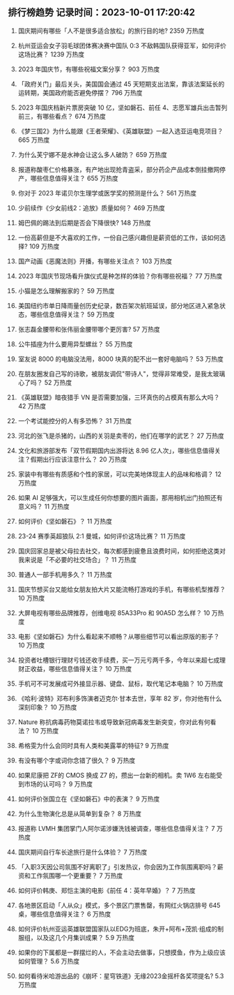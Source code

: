 
## 排行榜趋势 记录时间：2023-10-01 17:20:42
  
  1. 国庆期间有哪些「人不是很多适合放松」的旅行目的地? 2359 万热度
    
  2. 杭州亚运会女子羽毛球团体赛决赛中国队 0:3 不敌韩国队获得亚军，如何评价这场比赛？ 1239 万热度
    
  3. 2023 年国庆节，有哪些祝福文案分享？ 903 万热度
    
  4. 「政府关门」最后关头，美国国会通过 45 天短期支出法案，靠该法案延长的运转期，美国政府能否避免停摆？ 796 万热度
    
  5. 2023 年国庆档新片票房突破 10 亿，坚如磐石、前任 4、志愿军雄兵出击暂列前三，有哪些看点？ 674 万热度
    
  6. 《梦三国2》为什么能跟《王者荣耀》、《英雄联盟》一起入选亚运电竞项目？ 665 万热度
    
  7. 为什么芙宁娜不是水神会让这么多人破防？ 659 万热度
    
  8. 报道称酸枣仁价格暴涨，有产地出现抢青盗采，部分药企产品成本倒挂撤网停产，哪些信息值得关注？ 655 万热度
    
  9. 你对于 2023 年诺贝尔生理学或医学奖的预测是什么？ 561 万热度
    
  10. 少前续作《少女前线2：追放》质量如何？ 469 万热度
    
  11. 姆巴佩的踢法到后期是否会下降很快? 148 万热度
    
  12. 一份高薪但是不大喜欢的工作，一份自己感兴趣但是薪资低的工作，该如何选择? 109 万热度
    
  13. 国产动画《恶魔法则》开播，有哪些关注点？ 103 万热度
    
  14. 2023 年国庆节现场看升旗仪式是种怎样的体验？你有哪些祝福？ 77 万热度
    
  15. 小猫是怎么理解搬家的？ 59 万热度
    
  16. 美国纽约市单日降雨量创历史纪录，数百架次航班延误，部分地区进入紧急状态，哪些信息值得关注？ 59 万热度
    
  17. 张志磊金腰带和张伟丽金腰带哪个更厉害? 57 万热度
    
  18. 公牛插座为什么要用异型螺丝？ 55 万热度
    
  19. 室友说 8000 的电脑没法用，8000 块真的配不出一套好电脑吗？ 53 万热度
    
  20. 在朋友圈发自己写的诗歌，被朋友调侃"带诗人"，觉得非常难受，是我太玻璃心了吗？ 52 万热度
    
  21. 《英雄联盟》暗夜猎手 VN 是否需要加强，三环真伤的占模真有那么大吗？ 42 万热度
    
  22. 一个考试能控分的人有多恐怖？ 31 万热度
    
  23. 河北的张飞是杀猪的，山西的关羽是卖枣的，他们在哪学的武艺？ 27 万热度
    
  24. 文化和旅游部发布「双节假期国内出游将达 8.96 亿人次」，哪些信息值得关注？假期出行应该注意什么？ 20 万热度
    
  25. 家装中有哪些有质感和个性的家居，可以完美地体现主人的品味和格调？ 12 万热度
    
  26. 如果 AI 足够强大，可以生成任何你想要的图片画面，那用相机出门拍照还有意义吗？ 11 万热度
    
  27. 如何评价《坚如磐石》？ 11 万热度
    
  28. 23-24 赛季英超狼队 2:1 曼城，如何评价这场比赛？ 11 万热度
    
  29. 国庆回家总是被父母拉去社交，每次都感到疲惫且浪费时间，如何拒绝这类对我来说是「不必要的社交场合」？ 11 万热度
    
  30. 普通人一部手机用多久？ 11 万热度
    
  31. 国庆节想买台又能给女朋友拍大片又能流畅打游戏的手机，有哪些机型推荐？ 10 万热度
    
  32. 大屏电视有哪些品牌推荐，创维电视 85A33Pro 和 90A5D 怎么样？ 10 万热度
    
  33. 电影《坚如磐石》为什么看起来不顺畅？从哪些细节可以看出原版的影子？ 10 万热度
    
  34. 投资者吐槽银行理财亏钱还收手续费，买一万元亏两千多，今年以来超七成理财正收益，哪些信息值得关注？ 10 万热度
    
  35. 手机可不可发展成可外接显示器、键盘、鼠标，取代笔记本电脑？ 10 万热度
    
  36. 《哈利·波特》邓布利多饰演者迈克尔·甘本去世，享年 82 岁，你对他有什么深刻印象？ 10 万热度
    
  37. Nature 称抗病毒药物莫诺拉韦或导致新冠病毒发生新突变，你对此有何看法？ 10 万热度
    
  38. 希格雯为什么会同时具有人类和美露莘的特征? 9 万热度
    
  39. 有没有哪个字或词你念错了很久？ 9 万热度
    
  40. 如果尼康把 ZF的 CMOS 换成 Z7 的，攒出一台新的相机。卖 1W6 左右能受到市场的认可吗？ 9 万热度
    
  41. 如何评价张国立在《坚如磐石》中的表演？ 9 万热度
    
  42. 为什么生物演化总是从简单到复杂？ 8 万热度
    
  43. 报道称 LVMH 集团掌门人阿尔诺涉嫌洗钱被调查，哪些信息值得关注？ 7 万热度
    
  44. 国庆期间自行车长途旅行是什么体验？ 7 万热度
    
  45. 「入职3天因公司氛围不好离职了」引发热议，你会因为工作氛围离职吗？薪资和工作氛围哪一个更重要？ 7 万热度
    
  46. 如何评价韩庚、郑恺主演的电影《前任 4：英年早婚》？ 7 万热度
    
  47. 各地景区启动「人从众」模式，多个景区门票售罄，有网红火锅店排号 645 桌，哪些信息值得关注？ 6 万热度
    
  48. 如何评价杭州亚运英雄联盟国家队以EDG为班底，朱开+阿布+茂凯·组成的制服组，以及这几个月集训成果？ 5.9 万热度
    
  49. 如果你的下属都是一群摆烂的人，不会主动去做事，只想摸鱼，作为上级应该如何管理？ 5.6 万热度
    
  50. 如何看待米哈游出品的《崩坏：星穹铁道》无缘2023金摇杆各奖项提名? 5.3 万热度
    